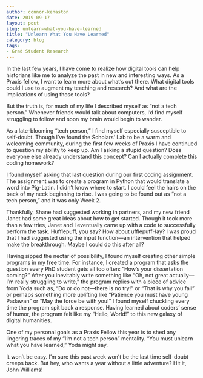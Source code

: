 ```yaml
---
author: connor-kenaston
date: 2019-09-17
layout: post
slug: unlearn-what-you-have-learned
title: "Unlearn What You Have Learned"
category: blog
tags:
- Grad Student Research 
---
```

In the last few years, I have come to realize how digital tools can help historians like me to analyze the past in new and interesting ways. As a Praxis fellow, I want to learn more about what’s out there. What digital tools could I use to augment my teaching and research? And what are the implications of using those tools? 

But the truth is, for much of my life I described myself as “not a tech person.” Whenever friends would talk about computers, I’d find myself struggling to follow and soon my brain would begin to wander. 

As a late-blooming “tech person,” I find myself especially susceptible to self-doubt. Though I’ve found the Scholars’ Lab to be a warm and welcoming community, during the first few weeks of Praxis I have continued to question my ability to keep up. Am I asking a stupid question? Does everyone else already understand this concept? Can I actually complete this coding homework?

I found myself asking that last question during our first coding assignment. The assignment was to create a program in Python that would translate a word into Pig-Latin. I didn’t know where to start. I could feel the hairs on the back of my neck beginning to rise. I was going to be found out as “not a tech person,” and it was only Week 2. 

Thankfully, Shane had suggested working in partners, and my new friend Janet had some great ideas about how to get started. Though it took more than a few tries, Janet and I eventually came up with a code to successfully perform the task. Hufflepuff, you say? How about ufflepuffHay? I was proud that I had suggested using the input function—an intervention that helped make the breakthrough. Maybe I could do this after all?

Having sipped the nectar of possibility, I found myself creating other simple programs in my free time. For instance, I created a program that asks the question every PhD student gets all too often: “How’s your dissertation coming?” After you inevitably write something like “Oh, not great actually—I’m really struggling to write,” the program replies with a piece of advice from Yoda such as, “Do or do not—there is no try!” or “That is why you fail” or perhaps something more uplifting like “Patience you must have young Padawan” or “May the force be with you!” I found myself chuckling every time the program spit back a response. Having learned about coders’ sense of humor, the program felt like my “Hello, World!” to this new galaxy of digital humanities.

One of my personal goals as a Praxis Fellow this year is to shed any lingering traces of my “I’m not a tech person” mentality. “You must unlearn what you have learned,” Yoda might say. 

It won’t be easy. I’m sure this past week won’t be the last time self-doubt creeps back. But hey, who wants a year without a little adventure? Hit it, John Williams! 
